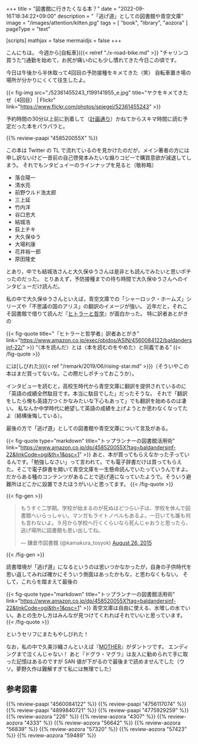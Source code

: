 +++
title = "図書館に行きたくなる本？"
date =  "2022-09-16T18:34:22+09:00"
description = "「逃げ道」としての図書館や青空文庫"
image = "/images/attention/kitten.jpg"
tags = [ "book", "library", "aozora" ]
pageType = "text"

[scripts]
  mathjax = false
  mermaidjs = false
+++

こんにちは。
今週から[自転車]({{< relref "./x-road-bike.md" >}} "チャリンコ買うた")通勤を始めて，お尻が痛いのにも少し慣れてきた今日この頃です。

今日は午後から半休取って4回目の予防接種をキメてきた（笑） 自転車置き場の場所が分かりにくくて往生したよ。

{{< fig-img src="./52361455243_f199141955_e.jpg" title="ヤクをキメてきたぜ（4回目） | Flickr" link="https://www.flickr.com/photos/spiegel/52361455243" >}}

予約時間の30分以上前に到着して（[計画通り](https://dic.pixiv.net/a/%E8%A8%88%E7%94%BB%E9%80%9A%E3%82%8A "計画通り (けいかくどおり)とは【ピクシブ百科事典】")）かねてからスキマ時間に読む予定だった本をパラパラと。

{{% review-paapi "458520055X" %}} <!-- 図書館活用術 インタビュー集 -->

この本は Twitter の TL で流れているのを見かけたのだが，メイン著者の方には申し訳ないけど一昔前の自己啓発本みたいな煽りコピーで購買意欲が減退してしまう。
それでもンタビュイーのラインナップを見ると（敬称略）

- 落合陽一
- 清水亮
- 前野ウルド浩太郎
- 三上延
- 竹内洋
- 谷口忠大
- 結城浩
- 荻上チキ
- 大久保ゆう
- 大場利康
- 花井裕一郎
- 原田隆史

とあり，中でも結城浩さんと大久保ゆうさんは是非とも読んでみたいと思いポチったのだった。
とりあえず，予防接種までの待ち時間で大久保ゆうさんへのインタビューだけ読んだ。

私の中で大久保ゆうさんといえば，青空文庫での「シャーロック・ホームズ」シリーズや「不思議の国のアリス」の翻訳のイメージが強い。
近年だと，それこそ図書館で借りて読んだ『[ヒトラーと哲学](https://www.amazon.co.jp/dp/4560084122?tag=baldandersinf-22&linkCode=ogi&th=1&psc=1)』が面白かった。
特に訳者あとがきの

{{< fig-quote title="『ヒトラーと哲学者』訳者あとがき" link="https://www.amazon.co.jp/exec/obidos/ASIN/4560084122/baldandersinf-22/" >}}
<q>〈本を読んだ〉とは〈本を読むのをやめた〉と同義である</q>
{{< /fig-quote >}}

には[しびれた]({{< ref "/remark/2019/06/rising-star.md" >}})（そういやこの本はまだ買ってないな。この際だしポチっておこうか）。

インタビューを読むと，高校生時代から青空文庫に翻訳を提供されているのに「英語の成績全然駄目です。本当に駄目でした」だったそうな。
それで「翻訳をしたら俺も英語力つくかなみたいな下心もあって」でも翻訳を始めるのは凄い。
私なんか中学時代に絶望して英語の成績を上げようとか思わなくなってたよ（結構後悔している）。

最後の方で「逃げ道」としての図書館や青空文庫について言及がある。

{{< fig-quote type="markdown" title="トップランナーの図書館活用術" link="https://www.amazon.co.jp/dp/458520055X?tag=baldandersinf-22&linkCode=ogi&th=1&psc=1" >}}
あと、本が買ってもらえなかった子っているんです。「勉強しなさい」って言われて。でも電子辞書だけは買ってもらえた。そこで電子辞書を開いて青空文庫を一生懸命読んでいたっていうんですよ。だからある種のコンテンツがあることで逃げ道になっていたようで。そういう避難所はどこかに設置できたほうがいいと思ってます。
{{< /fig-quote >}}

{{< fig-gen >}}
<blockquote class="twitter-tweet"><p lang="ja" dir="ltr">もうすぐ二学期。学校が始まるのが死ぬほどつらい子は、学校を休んで図書館へいらっしゃい。マンガもライトノベルもあるよ。一日いても誰も何も言わないよ。９月から学校へ行くくらいなら死んじゃおうと思ったら、逃げ場所に図書館も思い出してね。</p>&mdash; 鎌倉市図書館 (@kamakura_tosyok) <a href="https://twitter.com/kamakura_tosyok/status/636329967668695040?ref_src=twsrc%5Etfw">August 26, 2015</a></blockquote>
{{< /fig-gen >}}

読書環境が「逃げ道」になるというのは思いつかなかったが，自身の子供時代を思い返してみれば確かにそういう側面はあったかもな，と思わなくもない。
そして，これらを踏まえて最後の

{{< fig-quote type="markdown" title="トップランナーの図書館活用術" link="https://www.amazon.co.jp/dp/458520055X?tag=baldandersinf-22&linkCode=ogi&th=1&psc=1" >}}
青空文庫は自由に使える、水増しの水でいい。あとの生かし方はみんなが見つけてくれればそれでいいと思っています。
{{< /fig-quote >}}

というセリフにまたもやしびれた！

なお，私の中で久美沙織さんといえば『[MOTHER](https://www.amazon.co.jp/dp/4101166110?tag=baldandersinf-22&linkCode=ogi&th=1&psc=1)』がダントツです。
エンディングまで泣くんじゃない！ あと『ドグラ・マグラ』は友人に勧められて手に取った記憶はあるのですが SAN 値が下がるので最後まで読めませんでした（ウソ。夢野久作は難解すぎて私には無理でした）

## 参考図書

{{% review-paapi "4560084122" %}} <!-- ヒトラーと哲学者 -->
{{% review-paapi "4756117074" %}} <!-- 本の未来 -->
{{% review-paapi "4899840721" %}} <!-- インターネット図書館 青空文庫 -->
{{% review-paapi "4775929259" %}} <!-- シャーロック・ホームズ「赤毛連盟」 -->
{{% review-aozora "226" %}} <!-- ボヘミアの醜聞 -->
{{% review-aozora "4307" %}} <!-- グリゴリの捕縛 -->
{{% review-aozora "4333" %}} <!-- クリトン -->
{{% review-aozora "56642" %}} <!-- 陰翳礼讃 -->
{{% review-aozora "56839" %}} <!-- ニャルラトホテプ -->
{{% review-aozora "57320" %}} <!-- アリスはふしぎの国で -->
{{% review-aozora "57423" %}} <!-- 戦争と平和 -->
{{% review-aozora "59489" %}} <!-- 天に積む宝」のふやし方、へらし方 -->

